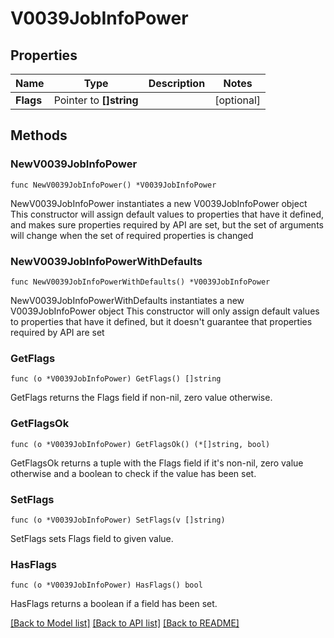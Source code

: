 # V0039JobInfoPower

## Properties

Name | Type | Description | Notes
------------ | ------------- | ------------- | -------------
**Flags** | Pointer to **[]string** |  | [optional] 

## Methods

### NewV0039JobInfoPower

`func NewV0039JobInfoPower() *V0039JobInfoPower`

NewV0039JobInfoPower instantiates a new V0039JobInfoPower object
This constructor will assign default values to properties that have it defined,
and makes sure properties required by API are set, but the set of arguments
will change when the set of required properties is changed

### NewV0039JobInfoPowerWithDefaults

`func NewV0039JobInfoPowerWithDefaults() *V0039JobInfoPower`

NewV0039JobInfoPowerWithDefaults instantiates a new V0039JobInfoPower object
This constructor will only assign default values to properties that have it defined,
but it doesn't guarantee that properties required by API are set

### GetFlags

`func (o *V0039JobInfoPower) GetFlags() []string`

GetFlags returns the Flags field if non-nil, zero value otherwise.

### GetFlagsOk

`func (o *V0039JobInfoPower) GetFlagsOk() (*[]string, bool)`

GetFlagsOk returns a tuple with the Flags field if it's non-nil, zero value otherwise
and a boolean to check if the value has been set.

### SetFlags

`func (o *V0039JobInfoPower) SetFlags(v []string)`

SetFlags sets Flags field to given value.

### HasFlags

`func (o *V0039JobInfoPower) HasFlags() bool`

HasFlags returns a boolean if a field has been set.


[[Back to Model list]](../README.md#documentation-for-models) [[Back to API list]](../README.md#documentation-for-api-endpoints) [[Back to README]](../README.md)


